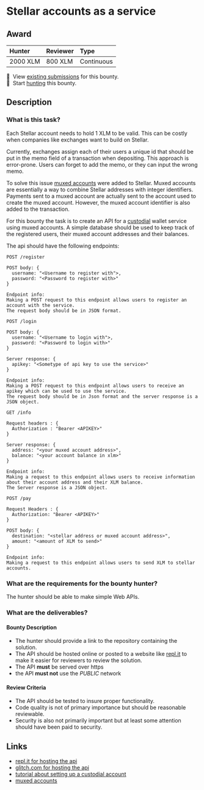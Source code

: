 # Stellar accounts as a service

## Award
| Hunter | Reviewer | Type
| :- | :- | :-
| 2000 XLM | 800 XLM | Continuous

📜&nbsp; View [existing submissions](https://github.com/tyvdh/stellar-quest-bounties/issues?q=is%3Aissue+stellar-accounts-as-a-service+) for this bounty. \
🔵&nbsp; Start [hunting](https://github.com/tyvdh/stellar-quest-bounties/issues/new?assignees=&labels=&template=begin-the-hunt.yml&title=%F0%9F%94%B5+%60stellar-accounts-as-a-service.md%60) this bounty.

## Description

### What is this task?

Each Stellar account needs to hold 1 XLM to be valid. This can be costly when companies like exchanges want to build
on Stellar.

Currently, exchanges assign each of their users a unique id that should be put in the memo field of a transaction when depositing.
This approach is error-prone. Users can forget to add the memo, or they can input the wrong memo.

To solve this issue [muxed accounts](https://github.com/stellar/stellar-protocol/blob/master/core/cap-0027.md) were added to Stellar. Muxed accounts are essentially a way to combine Stellar addresses with integer identifiers.
Payments sent to a muxed account are actually sent to the account used to create the muxed account. However, the muxed account identifier is also added to the transaction.

For this bounty the task is to create an API for a [custodial](https://www.gemini.com/cryptopedia/crypto-wallets-custodial-vs-noncustodial) wallet service using muxed accounts.
A simple database should be used to keep track of the registered users, their muxed account addresses and their balances.

The api should have the following endpoints:
```
POST /register

POST body: {
  username: "<Username to register with">,
  password: "<Password to register with>"
}

Endpoint info:
Making a POST request to this endpoint allows users to register an account with the service.
The request body should be in JSON format.
```
```
POST /login

POST body: {
  username: "<Username to login with">,
  password: "<Password to login with>"
}

Server response: {
  apikey: "<Sometype of api key to use the service>"
}

Endpoint info:
Making a POST request to this endpoint allows users to receive an apikey which can be used to use the service.
The request body should be in Json format and the server response is a JSON object.

```
```
GET /info 

Request headers : {
  Authorization : "Bearer <APIKEY>" 
}

Server response: {
  address: "<your muxed account address>",
  balance: "<your account balance in xlm>"
}

Endpoint info:
Making a request to this endpoint allows users to receive information about their account address and their XLM balance.
The Server response is a JSON object.
```
```
POST /pay

Request Headers : {
  Authorization: "Bearer <APIKEY>" 
}

POST body: {
  destination: "<stellar address or muxed account address>",
  amount: "<amount of XLM to send>"
}

Endpoint info:
Making a request to this endpoint allows users to send XLM to stellar accounts.
```


### What are the requirements for the bounty hunter?
The hunter should be able to make simple Web APIs.

### What are the deliverables?

#### Bounty Description
- The hunter should provide a link to the repository containing the solution.
- The API should be hosted online or posted to a website like [repl.it](https://replit.com/~) to make it easier for reviewers to review the solution.
- The API **must** be served over https
- the API **must not** use the _PUBLIC_ network


#### Review Criteria
- The API should be tested to insure proper functionality.
- Code quality is not of primary importance but should be reasonable reviewable.
- Security is also not primarily important but at least some attention should have been paid to security.

## Links
- [repl.it for hosting the api](https://replit.com/~)
- [glitch.com for hosting the api](https://glitch.com/)
- [tutorial about setting up a custodial account](https://developers.stellar.org/docs/building-apps/setup-custodial-account/)
- [muxed accounts](https://github.com/stellar/stellar-protocol/blob/master/core/cap-0027.md)

